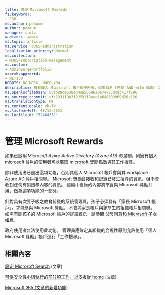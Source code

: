 ```yaml
---
title: 管理 Microsoft Rewards
f1.keywords:
- CSH
ms.author: pebaum
author: pebaum
manager: scotv
audience: Admin
ms.topic: article
ms.service: o365-administration
localization_priority: Normal
ms.collection:
- M365-subscription-management
ms.custom:
- AdminSurgePortfolio
search.appverid:
- MET150
ROBOTS: NOINDEX, NOFOLLOW
description: 擁有個人 Microsoft 帳戶的使用者，如果啟用 [連結 AAD with 獎勵] 功能，則可以透過其工作搜尋獲得 Microsoft 獎勵點數。
ms.openlocfilehash: 8cbd88de530ec4aa566962bb74715dc9c417f296
ms.sourcegitcommit: aff2331f9a3f22591f8ace1a646809969d28c120
ms.translationtype: MT
ms.contentlocale: zh-TW
ms.lasthandoff: 05/12/2021
ms.locfileid: "52464339"
---
```

# <a name="manage-microsoft-rewards"></a>管理 Microsoft Rewards

如果已啟用 *Microsoft Azure Active Directory (Azure AD) 的連結*，則擁有個人 microsoft 帳戶的使用者可以贏取 [microsoft 獎勵](https://www.microsoft.com/rewards)點數與其工作搜尋。

除非使用者已退出這項功能，否則其個人 Microsoft 帳戶會與其 workplace Azure AD 帳戶相關聯。 Microsoft 獎勵會接收和記錄已發生搜尋的資訊，但不會收到任何有關搜尋內容的資訊。 組織中查詢的內容將不會與 Microsoft 獎勵共用，做為這項功能的一部分。

針對具有次要子級之教育組織的系統管理員，孩子必須具有「家長 Microsoft 帳戶」，才能參與 Microsoft 獎勵。 不會將家長帳戶與該學生的組織帳戶相關聯。 如需有關孩子的 Microsoft 帳戶的詳細資訊，請參閱 [父母同意和 Microsoft 子女帳戶](https://support.microsoft.com/account-billing/c6951746-8ee5-8461-0809-fbd755cd902e)。

政府使用者無法使用此功能。 管理員應確定其組織的合規性原則允許使用「個人 Microsoft 獎勵」帳戶進行「工作搜尋」。

## <a name="related-content"></a>相關內容

[設定 Microsoft Search](/microsoftsearch/setup-microsoft-search.md) (文章) 

[可供安全性小組執行的前12項工作，以支援從 home](../../security/top-security-tasks-for-remote-work.md) (文章) 

[Microsoft 365 (文章的新增功能](https://support.microsoft.com/en-us/office/what-s-new-in-microsoft-365-95c8d81d-08ba-42c1-914f-bca4603e1426)) 


